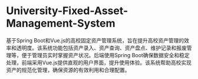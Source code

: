 # University-Fixed-Asset-Management-System
基于Spring Boot和Vue.js的高校固定资产管理系统，旨在提升高校资产管理的效率和透明度。该系统功能包括资产录入、资产查询、资产盘点、维护记录和报废管理等，便于管理员实时掌握资产状况。后端使用Spring Boot确保数据安全和稳定处理，前端采用Vue.js提供直观的用户界面，提升使用体验。该系统帮助高校实现资产的规范化管理，确保资源的有效利用和合理配置。
